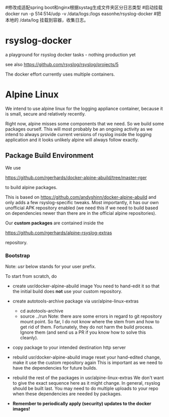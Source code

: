 #修改成适配spring boot和nginx根据systag生成文件夹区分日志类型
#启动挂载 docker run -p 514:514/udp -v /data/logs:/logs  easonhe/rsyslog-docker
#把本地的 /data/log 挂载到容器，收集日志。
# rsyslog-docker
a playground for rsyslog docker tasks - nothing production yet

see also https://github.com/rsyslog/rsyslog/projects/5

The docker effort currently uses multiple containers.

# Alpine Linux
We intend to use alpine linux for the logging appliance container, because
it is small, secure and relatively recently.

Right now, alpine misses some components that we need. So we build some
packages ourself. This will most probably be an ongoing activity as
we intend to always provide current versions of rsyslog inside the logging
application and it looks unlikely alpine will always follow exactly.

## Package Build Environment
We use

https://github.com/rgerhards/docker-alpine-abuild/tree/master-rger

to build alpine packages.

This is based on https://github.com/andyshinn/docker-alpine-abuild and
only adds a few rsyslog-specific tweaks. Most importantly, it has our
own unofficial APK repository enabled (we need this if we need to build
based on dependencies newer than there are in the official alpine
repositories).

Our **custom packages** are contained inside the

https://github.com/rgerhards/alpine-rsyslog-extras

repository.

### Bootstrap
Note: *usr* below stands for your user prefix.

To start from scratch, do

* create usr/docker-alpine-abuild image
  You need to hand-edit it so that the initial build does **not** use
  your custom repository.

* create autotools-archive package via usr/alpine-linux-extras
  - cd autotools-archive
  - source ../run
  Note: there asre some errors in regard to git repository mount point.
  So far, I do not know where the stem from and how to get rid of them.
  Fortunately, they do not harm the build process. Ignore them (and send
  us a PR if you know how to solve this cleanly).

* copy package to your intended destination http server

* rebuild usr/docker-alpine-abuild image
  reset your hand-edited change, make it use the custom repository again
  This is important as we need to have the dependencies for future builds.

* rebuild the rest of the packages in usr/alpine-linux-extras
  We don't want to give the exact sequence here as it might change.
  In general, rsyslog should be built last. You may need to do multiple
  uploads to your repo when these dependencies are needed by packages.

* **Remember to periodically apply (security) updates to the docker
  images!**
